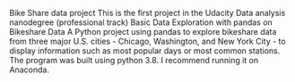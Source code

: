 Bike Share data project
This is the first project in the Udacity Data analysis nanodegree (professional track)
Basic Data Exploration with pandas on Bikeshare Data
A Python project using pandas to explore bikeshare data from three major U.S. cities - Chicago, Washington, and New York City - to display information such as most popular days or most common stations.
The program was built using python 3.8. I recommend running it on Anaconda.
